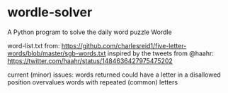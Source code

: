 # wordle-solver
A Python program to solve the daily word puzzle Wordle

word-list.txt from: https://github.com/charlesreid1/five-letter-words/blob/master/sgb-words.txt
inspired by the tweets from @haahr: https://twitter.com/haahr/status/1484636427975475202

current (minor) issues: 
words returned could have a letter in a disallowed position
overvalues words with repeated (common) letters
